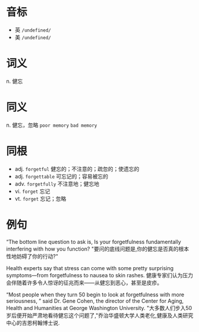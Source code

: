 # 音标

- 英 `/undefined/`
- 美 `/undefined/`

# 词义

n. 健忘


# 同义

n. 健忘，忽略
`poor memory` `bad memory`

# 同根

- adj. `forgetful` 健忘的；不注意的；疏忽的；使遗忘的
- adj. `forgettable` 可忘记的；容易被忘的
- adv. `forgetfully` 不注意地；健忘地
- vi. `forget` 忘记
- vt. `forget` 忘记；忽略

# 例句

“The bottom line question to ask is, Is your forgetfulness fundamentally interfering with how you function?
"要问的底线问题是,你的健忘是否真的根本性地妨碍了你的行动?"

Health experts say that stress can come with some pretty surprising symptoms—from forgetfulness to nausea to skin rashes.
健康专家们认为压力会伴随着许多令人惊讶的征兆而来——从健忘到恶心，甚至是皮疹。

“Most people when they turn 50 begin to look at forgetfulness with more seriousness, ” said Dr. Gene Cohen, the director of the Center for Aging, Health and Humanities at George Washington University.
"大多数人们步入50岁后便开始严肃地看待健忘这个问题了,"乔治华盛顿大学人类老化,健康及人类研究中心的吉恩柯翰博士说.


